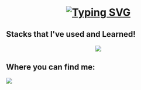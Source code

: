 <h1 align="center">
  <a href="https://git.io/typing-svg"><img src="https://readme-typing-svg.demolab.com?font=Fira+Code&pause=1000&color=8B72BE&width=435&lines=Ol%C3%A1%2C+sou+a+Janiner!+Bem-vindo+%3C3;Hello%2C+I'm+Janiner!+Welcome+%3C3" alt="Typing SVG" /></a>
  </a>
</h1>

<h2>Stacks that I've used and Learned!</h2>
<h5 align="center">
  <p align="center">
  <a href="https://skillicons.dev">
    <img src="https://skillicons.dev/icons?i=python,go,ts,kotlin,spring,java,c,html,css,bootstrap,docker,kubernetes,mysql,github,idea" />
  </a>
</p>

<h2>Where you can find me:</h2>
<div>
<a href="https://br.linkedin.com/in/janiner-severo" target="_blank"><img src="https://img.shields.io/badge/-LinkedIn-%230077B5?style=for-the-badge&logo=linkedin&logoColor=white" target="_blank"></a>   
</div>

